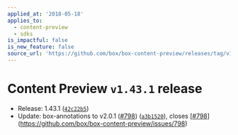 ```yaml
---
applied_at: '2018-05-18'
applies_to:
  - content-preview
  - sdks
is_impactful: false
is_new_feature: false
source_url: 'https://github.com/box/box-content-preview/releases/tag/v1.43.1'
---
```


# Content Preview `v1.43.1` release


* Release: 1.43.1 ([`42c22b5`](https://github.com/box/box-content-preview/commit[`42c22b5`](https://github.com/box/box-content-preview/commit/42c22b5)))
* Update: box-annotations to v2.0.1 ([#798](https://github.com/box/box-content-preview/pull/798)) ([`a3b1520`](https://github.com/box/box-content-preview/commit[`a3b1520`](https://github.com/box/box-content-preview/commit/a3b1520))), closes [[#798](https://github.com/box/box-content-preview/pull/798)](https://github.com/box/box-content-preview/issues/798)



